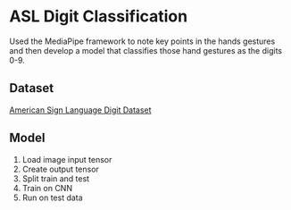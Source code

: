 # ASL Digit Classification

Used the MediaPipe framework to note key points in the hands gestures and then develop a model that classifies those hand gestures as the digits 0-9.

## Dataset

[American Sign Language Digit Dataset](https://www.kaggle.com/datasets/rayeed045/american-sign-language-digit-dataset)

## Model

1. Load image input tensor
2. Create output tensor
3. Split train and test
4. Train on CNN
5. Run on test data
